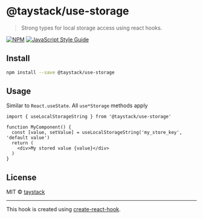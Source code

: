 # @taystack/use-storage

> Strong types for local storage access using react hooks.

[![NPM](https://img.shields.io/npm/v/@taystack/use-storage.svg)](https://www.npmjs.com/package/@taystack/use-storage) [![JavaScript Style Guide](https://img.shields.io/badge/code_style-standard-brightgreen.svg)](https://standardjs.com)

## Install

```bash
npm install --save @taystack/use-storage
```

## Usage

Similar to `React.useState`. All `use*Storage` methods apply

```tsx
import { useLocalStorageString } from '@taystack/use-storage'

function MyComponent() {
  const [value, setValue] = useLocalStorageString('my_store_key', 'default value')
  return (
    <div>My stored value {value}</div>
  )
}
```

## License

MIT © [taystack](https://github.com/taystack)

---

This hook is created using [create-react-hook](https://github.com/hermanya/create-react-hook).
